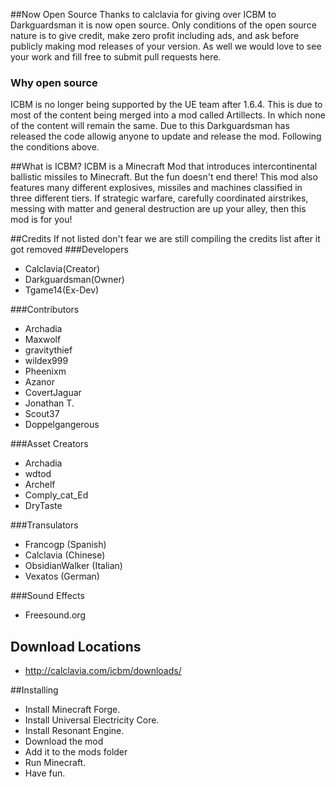 ##Now Open Source
Thanks to calclavia for giving over ICBM to Darkguardsman it is now open source. Only conditions of the open source nature is to give credit, make zero profit including ads, and ask before publicly making mod releases of your version. As well we would love to see your work and fill free to submit pull requests here.

### Why open source
ICBM is no longer being supported by the UE team after 1.6.4. This is due to most of the content being merged into a mod called Artillects. In which none of the content will remain the same. Due to this Darkguardsman has released the code allowig anyone to update and release the mod. Following the conditions above.

##What is ICBM?
ICBM is a Minecraft Mod that introduces intercontinental ballistic missiles to Minecraft. But the fun doesn't end there! This mod also features many different explosives, missiles and machines classified in three different tiers. If strategic warfare, carefully coordinated airstrikes, messing with matter and general destruction are up your alley, then this mod is for you!

##Credits
If not listed don't fear we are still compiling the credits list after it got removed
###Developers
* Calclavia(Creator)
* Darkguardsman(Owner)
* Tgame14(Ex-Dev)

###Contributors
* Archadia
* Maxwolf
* gravitythief
* wildex999
* Pheenixm
* Azanor
* CovertJaguar
* Jonathan T.
* Scout37
* Doppelgangerous

###Asset Creators
* Archadia
* wdtod
* Archelf
* Comply_cat_Ed
* DryTaste

###Transulators 
* Francogp (Spanish)
* Calclavia (Chinese)
* ObsidianWalker (Italian)
* Vexatos (German)

###Sound Effects
* Freesound.org

## Download Locations
* http://calclavia.com/icbm/downloads/

##Installing
* Install Minecraft Forge.
* Install Universal Electricity Core.
* Install Resonant Engine.
* Download the mod
* Add it to the mods folder
* Run Minecraft.
* Have fun.
